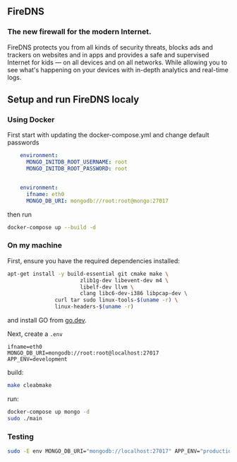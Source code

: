## FireDNS
### The new firewall for the modern Internet.

FireDNS protects you from all kinds of security threats, blocks ads and trackers on websites and in apps and provides a safe and supervised Internet for kids — on all devices and on all networks. While allowing you to see what's happening on your devices with in-depth analytics and real-time logs.

## Setup and run FireDNS localy

### Using Docker

First start with updating the docker-compose.yml and change default passwords

```yml
    environment:
      MONGO_INITDB_ROOT_USERNAME: root
      MONGO_INITDB_ROOT_PASSWORD: root


    environment:
      ifname: eth0
      MONGO_DB_URI: mongodb://root:root@mongo:27017

```
then run 

```bash
docker-compose up --build -d
```

### On my machine


First, ensure you have the required dependencies installed:

```bash
apt-get install -y build-essential git cmake make \
                       zlib1g-dev libevent-dev m4 \
                       libelf-dev llvm \
                       clang libc6-dev-i386 libpcap-dev \
		       curl tar sudo linux-tools-$(uname -r) \
		       linux-headers-$(uname -r)
```

and install GO from [go.dev](https://go.dev/).

Next, create a `.env`

```text
ifname=eth0
MONGO_DB_URI=mongodb://root:root@localhost:27017
APP_ENV=development
```

build:

```bash
make cleabmake
```

run:

```bash
docker-compose up mongo -d
sudo ./main
```

### Testing

```bash
sudo -E env MONGO_DB_URI="mongodb://localhost:27017" APP_ENV="production" ifname="eth0" go test ./test -v
```